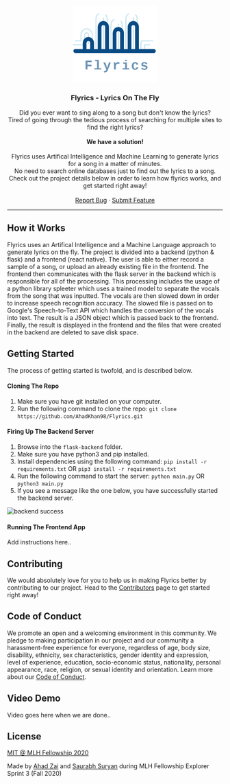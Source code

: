 <p align="center">
  <img src="./assets/logo.png" width="200px" alt="logo" />
  <h3 align="center">Flyrics - Lyrics On The Fly</h3>
  <p align="center">Did you ever want to sing along to a song but don't know the lyrics? 
  <br />
  Tired of going through the tedious process of searching for multiple sites to find the right lyrics?
  <br />
  <br />
  <strong>We have a solution!</strong>
  <br />
  <br />
  Flyrics uses Artifical Intelligence and Machine Learning to generate lyrics for a song in a matter of minutes. 
  <br />
  No need to search online databases just to find out the lyrics to a song.
  <br />
  Check out the project details below in order to learn how flyrics works, and get started right away!
  <br />
  <br />
  <a href="https://github.com/AhadKhan98/Flyrics/issues">Report Bug</a>
    ·
    <a href="https://github.com/AhadKhan98/Flyrics/issues">Submit Feature</a>
  </p>
</p>
<hr>

## How it Works

Flyrics uses an Artifical Intelligence and a Machine Language approach to generate lyrics on the fly. The project is divided into a backend (python & flask) and a frontend (react native). The user is able to either record a sample of a song, or upload an already existing file in the frontend. The frontend then communicates with the flask server in the backend which is responsible for all of the processing. This processing includes the usage of a python library spleeter which uses a trained model to separate the vocals from the song that was inputted. The vocals are then slowed down in order to increase speech recognition accuracy. The slowed file is passed on to Google's Speech-to-Text API which handles the conversion of the vocals into text. The result is a JSON object which is passed back to the frontend. Finally, the result is displayed in the frontend and the files that were created in the backend are deleted to save disk space.

## Getting Started

The process of getting started is twofold, and is described below.

#### Cloning The Repo
1. Make sure you have git installed on your computer.
2. Run the following command to clone the repo: ```git clone https://github.com/AhadKhan98/Flyrics.git```


#### Firing Up The Backend Server
1. Browse into the ```flask-backend``` folder.
2. Make sure you have python3 and pip installed.
3. Install dependencies using the following command:
``` pip install -r requirements.txt ``` OR ``` pip3 install -r requirements.txt ```
4. Run the following command to start the server: ```python main.py``` OR ```python3 main.py```
5. If you see a message like the one below, you have successfully started the backend server.
<img src="./assets/backend-success.PNG" width="400px" alt="backend success" />

#### Running The Frontend App
Add instructions here..

## Contributing
We would absolutely love for you to help us in making Flyrics better by contributing to our project. Head to the [Contributors](https://github.com/AhadKhan98/Flyrics/blob/master/CONTRIBUTORS.md) page to get started right away!

## Code of Conduct
We promote an open and a welcoming environment in this community. We pledge to making participation in our project and our community a harassment-free experience for everyone, regardless of age, body size, disability, ethnicity, sex characteristics, gender identity and expression, level of experience, education, socio-economic status, nationality, personal appearance, race, religion, or sexual identity and orientation.
Learn more about our [Code of Conduct](https://github.com/AhadKhan98/Flyrics/blob/master/CODE-OF-CONDUCT.md).

## Video Demo
Video goes here when we are done..

## License
[MIT @ MLH Fellowship 2020](https://github.com/AhadKhan98/Flyrics/blob/master/LICENSE)

Made by [Ahad Zai](https://github.com/ahadkhan98) and [Saurabh Suryan](https://github.com/sksuryan) during MLH Fellowship Explorer Sprint 3 (Fall 2020)

